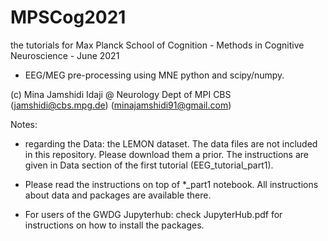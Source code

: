# MPSCog2021
the tutorials for Max Planck School of Cognition - Methods in Cognitive Neuroscience - June 2021

- EEG/MEG pre-processing using MNE python and scipy/numpy.

(c) Mina Jamshidi Idaji @ Neurology Dept of MPI CBS
(jamshidi@cbs.mpg.de) (minajamshidi91@gmail.com)

Notes:
* regarding the Data: the LEMON dataset. The data files are not included in this repository. Please download them a prior. The instructions are given in Data section of the first tutorial (EEG_tutorial_part1).

* Please read the instructions on top of *_part1 notebook. All instructions about data and packages are available there.

* For users of the GWDG Jupyterhub: check JupyterHub.pdf for instructions on how to install the packages.
